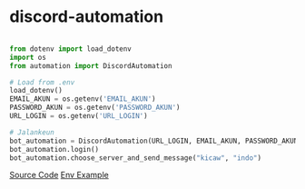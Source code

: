 # discord-automation


```python

from dotenv import load_dotenv
import os
from automation import DiscordAutomation

# Load from .env
load_dotenv()
EMAIL_AKUN = os.getenv('EMAIL_AKUN')
PASSWORD_AKUN = os.getenv('PASSWORD_AKUN')
URL_LOGIN = os.getenv('URL_LOGIN')

# Jalankeun
bot_automation = DiscordAutomation(URL_LOGIN, EMAIL_AKUN, PASSWORD_AKUN)
bot_automation.login()
bot_automation.choose_server_and_send_message("kicaw", "indo")

```


[Source Code](/automation/bot.py)
[Env Example](.env.example)